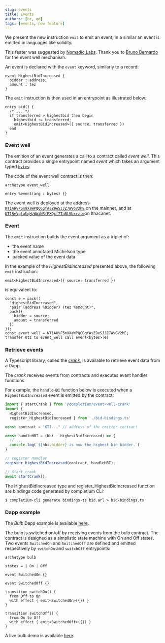 ```yaml
---
slug: events
title: Events
authors: [br, gd]
tags: [events, new feature]
---
```


We present the new instruction `emit` to emit an event, in a similar an event is emitted in languages like solidity.

This feater was suggested by [Nomadic Labs](https://www.nomadic-labs.com/). Thank you to [Bruno Bernardo](https://www.linkedin.com/in/brunobernardo/) for the event well mechanism.

An event is declared with the `event` keyword, similarly to a record:
```archetype
event HighestBidIncreased {
  bidder : address;
  amount : tez
}
```

The `emit` instruction is then used in an entrypoint as illustrated below:
```archetype
entry bid() {
  /* ... */
  if transferred > highestbid then begin
    highestbid := transferred;
    emit<HighestBidIncreased>({ source; transferred })
  end
}
```

### Event well

The emition of an event generates a call to a contract called *event well*. This contract provides a single entrypoint named *event* which takes an argument typed [`bytes`](/docs/reference/types#bytes).

The code of the event well contract is then:
```archetype
archetype event_well

entry %event(arg : bytes) {}
```

The event well is deployed at the address [`KT1AHVF5m8XaWPQCGgfAsZ9eSJJZ7WVGV2hE`](https://better-call.dev/ithacanet/KT1AHVF5m8XaWPQCGgfAsZ9eSJJZ7WVGV2hE/operations) on the mainnet, and at [`KT1ReVgfaUqHzWWiNRfPXQxf7TaBLVbxrztw`](https://better-call.dev/ithacanet/KT1ReVgfaUqHzWWiNRfPXQxf7TaBLVbxrztw/operations)on Ithacanet.

### Event

The `emit` instruction builds the event argument as a triplet of:
* the event name
* the event annotated Michelson type
* packed value of the event data

In the example of the *HighestBidIncreased* presented above, the following `emit` instruction:
```archetype
emit<HighestBidIncreased>({ source; transferred })
```

is equivalent to:
```archetype
const e = pack((
  "HighestBidIncreased",
  "pair (address %bidder) (tez %amount)",
  pack({
    bidder = source;
    amount = transferred
  })
});
const event_well = KT1AHVF5m8XaWPQCGgfAsZ9eSJJZ7WVGV2hE;
transfer 0tz to event_well call event<bytes>(e)
```

### Retrieve events

A Typescript library, called the [*crank*](https://www.npmjs.com/package/@completium/event-well-crank), is available to retrieve event data from a Dapp.

The *crank* receives events from contracts and executes event handler functions.

For example, the `handleHBI` function below is executed when a `HighestBidIncreased` event is emitted by the contract:

```js
import { startCrank } from '@completium/event-well-crank'
import {
  HighestBidIncreased,
  register_HighestBidIncreased } from './bid-bindings.ts'

const contract = "KT1..." // address of the emitter contract

const handleHBI = (hbi : HighestBidIncreased) => {
  // ...
  console.log(`${hbi.bidder} is now the highest bid bidder.`)
}

// register Handler
register_HighestBidIncreased(contract, handleHBI);

// Start crank
await startCrank();
```
The HighestBidIncreased type and register_HighestBidIncreased function are bindings code generated by completium CLI:

```
$ completium-cli generate bindings-ts bid.arl > bid-bindings.ts
```

### Dapp example

The *Bulb* Dapp example is available [here](https://github.com/completium/bulb-event-demo).

The bulb is switched on/off by receiving events from the bulb contract. The contract is designed as a simplistic state machine with On and Off states. Two events `SwitchedOn` and `SwitchedOff` are defined and emitted respectively by `switchOn` and `switchOff` entrypoints:

```archetype
archetype bulb

states = | On | Off

event SwitchedOn {}

event SwitchedOff {}

transition switchOn() {
  from Off to On
  with effect { emit<SwitchedOn>({}) }
}

transition switchOff() {
  from On to Off
  with effect { emit<SwitchedOff>({}) }
}
```

A live bulb demo is available [here](https://completium.github.io/bulb-event-demo/).